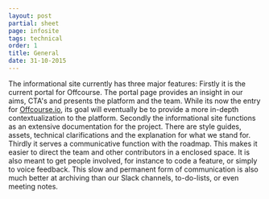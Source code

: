 ```yaml
---
layout: post
partial: sheet
page: infosite
tags: technical
order: 1
title: General
date: 31-10-2015
---
```

The informational site currently has three major features: Firstly it is the current portal for Offcourse. The portal page provides an insight in our aims, CTA's and presents the platform and the team. While its now the entry for [Offcourse.io](http://www.offcourse.io), its goal will eventually be to provide a more in-depth contextualization to the platform. Secondly the informational site functions as an extensive documentation for the project. There are style guides, assets, technical clarifications and the explanation for what we stand for. Thirdly it serves a communicative function with the roadmap. This makes it easier to direct the team and other contributors in a enclosed space. It is also meant to get people involved, for instance to code a feature, or simply to voice feedback. This slow and permanent form of communication is also much better at archiving than our Slack channels, to-do-lists, or even meeting notes. 